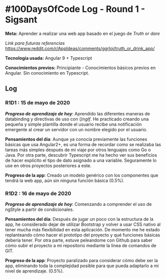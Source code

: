 # #100DaysOfCode Log - Round 1 - Sigsant

**Meta:** Aprender a realizar una web app basado en el juego de *Truth or dare*

*Link para futuras referencias* https://www.reddit.com/r/AppIdeas/comments/ggrloj/truth_or_drink_app/

**Tecnología usada:** Angular 9 + Typescript

**Conocimientos previos:** Principiante - Conocimientos básicos previos en Angular. Sin conocimiento en Typescript.


## Log

### R1D1 : 15 de mayo de 2020

***Progreso de aprendizaje de hoy***: Aprendido las diferentes maneras de databinding y directivas de uso con (*)ngIf*. He practicado creando una pequeña y simple plantilla donde el usuario recibe una notificación emergente al crear un servidor con un nombre elegido por el usuario. 

**Pensamientos del día**: Aunque ya conocía previamente las funciones básicas que usa Angular2+, es una forma de recordar como se realizaba las tareas más simples después de mi viaje por otros lenguajes como Go o Java.
Por otra parte, descubrir Typescript me ha hecho ver sus beneficios de hacer explícito el tipo de dato asignado a una variable. Seguramente lo use en otros proyectos posteriores a este.

**Progreso de la app**: Creado un modelo genérico con los componentes que tendrá la web app, aún sin ninguna función básica (0.5%).


### R1D2 : 16 de mayo de 2020

***Progreso de aprendizaje de hoy***: Comenzando a comprender el uso de ngStyle a partir de condicionales.

**Pensamientos del día**: Después de jugar un poco con la estructura de la app, he considerado dejar de utilizar Bootstrap y volver a usar CSS nativo al tener mucha más flexibilidad en esta aplicación. De momento me he estado replanteando cómo hacer el prototipo del proyecto y qué funciones básicas debería tener. 
Por otra parte, estuve peleandome con Github para saber cómo subir el proyecto a mi repositorio mediante la linea de comandos de GIT.

**Progreso de la app**: Proyecto paralizado para considerar cómo debe ser la app, eliminando toda la complejidad posible para que pueda adaptarlo a mi nivel de aprendizaje.  (0.5%).



